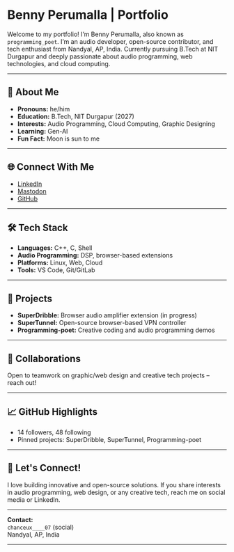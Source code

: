 # Benny Perumalla | Portfolio

Welcome to my portfolio! I’m Benny Perumalla, also known as `programming_poet`. I’m an audio developer, open-source contributor, and tech enthusiast from Nandyal, AP, India. Currently pursuing B.Tech at NIT Durgapur and deeply passionate about audio programming, web technologies, and cloud computing.

---

## 🎯 About Me

- **Pronouns:** he/him
- **Education:** B.Tech, NIT Durgapur (2027)
- **Interests:** Audio Programming, Cloud Computing, Graphic Designing
- **Learning:** Gen-AI
- **Fun Fact:** Moon is sun to me

---

## 🌐 Connect With Me

- [LinkedIn](https://www.linkedin.com/in/benny-perumalla-a7ab6024a)
- [Mastodon](https://mastodon.social/@bennyperumalla)
- [GitHub](https://github.com/BennyPerumalla)

---

## 🛠️ Tech Stack

- **Languages:** C++, C, Shell
- **Audio Programming:** DSP, browser-based extensions
- **Platforms:** Linux, Web, Cloud
- **Tools:** VS Code, Git/GitLab

---

## 🚧 Projects

- **SuperDribble:** Browser audio amplifier extension (in progress)
- **SuperTunnel:** Open-source browser-based VPN controller
- **Programming-poet:** Creative coding and audio programming demos

---

## 🤝 Collaborations

Open to teamwork on graphic/web design and creative tech projects – reach out!

---

## 📈 GitHub Highlights

- 14 followers, 48 following
- Pinned projects: SuperDribble, SuperTunnel, Programming-poet

---

## 💬 Let's Connect!

I love building innovative and open-source solutions. If you share interests in audio programming, web design, or any creative tech, reach me on social media or LinkedIn.

---

**Contact:**  
`chanceux____07` (social)  
Nandyal, AP, India

---
